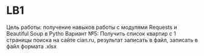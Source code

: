 # LB1
Цель работы: получение навыков работы с модулями Requests и Beautiful Soup в Pytho
Вариант №5: Получить список квартир с 1 страницы поиска на сайте cian.ru, результат записать в файл, записать в файл формата .xlsx

